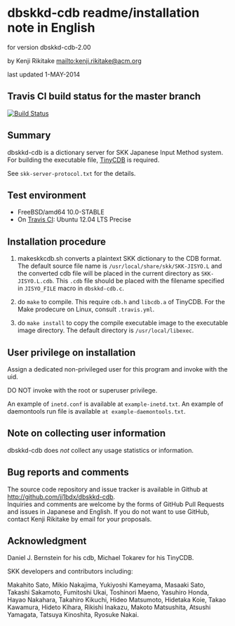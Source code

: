 # dbskkd-cdb readme/installation note in English

for version dbskkd-cdb-2.00

by Kenji Rikitake <mailto:kenji.rikitake@acm.org>

last updated 1-MAY-2014

## Travis CI build status for the master branch

[![Build Status](https://travis-ci.org/jj1bdx/dbskkd-cdb.svg?branch=master)](https://travis-ci.org/jj1bdx/dbskkd-cdb)

## Summary

dbskkd-cdb is a dictionary server for SKK Japanese Input Method system.
For building the executable file, [TinyCDB](http://www.corpit.ru/mjt/tinycdb.html)
is required.

See `skk-server-protocol.txt` for the details.

## Test environment

* FreeBSD/amd64 10.0-STABLE
* On [Travis CI](https://travis-ci.org/jj1bdx/dbskkd-cdb): Ubuntu 12.04 LTS Precise

## Installation procedure

1. makeskkcdb.sh converts a plaintext SKK dictionary to the CDB format.
   The default source file name is `/usr/local/share/skk/SKK-JISYO.L`
   and the converted cdb file will be placed in the current directory
   as `SKK-JISYO.L.cdb`.  This `.cdb` file should be placed with the filename
   specified in `JISYO_FILE` macro in `dbskkd-cdb.c`.

2. do `make` to compile.  This require `cdb.h` and `libcdb.a` of TinyCDB.
   For the Make prodecure on Linux, consult `.travis.yml`.

3. do `make install` to copy the compile executable image to the
   executable image directory.  The default directory is `/usr/local/libexec`.

## User privilege on installation

Assign a dedicated non-privileged user for this program and invoke with
the uid.

DO NOT invoke with the root or superuser privilege.

An example of `inetd.conf` is available at `example-inetd.txt`.
An example of daemontools run file is available `at example-daemontools.txt`.

## Note on collecting user information

dbskkd-cdb does *not* collect any usage statistics or information.

## Bug reports and comments

The source code repository and issue tracker is available in Github at
<http://github.com/jj1bdx/dbskkd-cdb>.  
Inquiries and comments are welcome by the forms of GitHub Pull Requests
and issues in Japanese and English.  If you do not want to use GitHub,
contact Kenji Rikitake by email for your proposals.

## Acknowledgment

Daniel J. Bernstein for his cdb, Michael Tokarev for his TinyCDB.

SKK developers and contributors including:

Makahito Sato, Mikio Nakajima, Yukiyoshi Kameyama, Masaaki Sato,
Takashi Sakamoto, Fumitoshi Ukai, Toshinori Maeno, Yasuhiro Honda,
Hayao Nakahara, Takahiro Kikuchi, Hideo Matsumoto, Hidetaka Koie,
Takao Kawamura, Hideto Kihara, Rikishi Inakazu, Makoto Matsushita,
Atsushi Yamagata, Tatsuya Kinoshita, Ryosuke Nakai.
